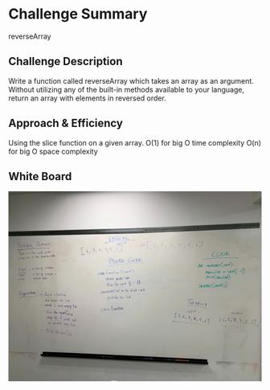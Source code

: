 # Challenge Summary
reverseArray

## Challenge Description
Write a function called reverseArray which takes an array as an argument. Without utilizing any of the built-in methods available to your language, return an array with elements in reversed order.

## Approach & Efficiency
Using the slice function on a given array.
O(1) for big O time complexity
O(n) for big O space complexity

## White Board
![whiteboard](../../assets/array-reverse.jpg)
